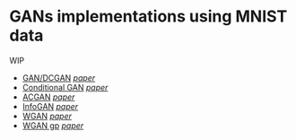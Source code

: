 # GANs implementations using MNIST data

WIP

- [GAN/DCGAN](gan.py) *[paper](https://papers.nips.cc/paper/5423-generative-adversarial-nets.pdf)*
- [Conditional GAN](cgan.py) *[paper](https://arxiv.org/pdf/1411.1784.pdf)*
- [ACGAN](acgan.py) *[paper](https://arxiv.org/pdf/1610.09585.pdf)*
- [InfoGAN](infogan.py) *[paper](https://arxiv.org/pdf/1606.03657.pdf)*
- [WGAN](wgan.py) *[paper](https://arxiv.org/pdf/1701.07875.pdf)*
 - [WGAN gp](wgan_gp.py) *[paper](https://arxiv.org/pdf/1704.00028.pdf)*
 
 